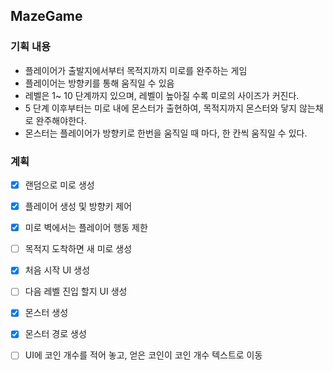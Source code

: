 ## MazeGame

### 기획 내용

- 플레이어가 출발지에서부터 목적지까지 미로를 완주하는 게임
- 플레이어는 방향키를 통해 움직일 수 있음
- 레벨은 1~ 10 단계까지 있으며, 레벨이 높아질 수록 미로의 사이즈가 커진다.
- 5 단계 이후부터는 미로 내에 몬스터가 출현하여, 목적지까지 몬스터와 닿지 않는채로 완주해야한다.
- 몬스터는 플레이어가 방향키로 한번을 움직일 때 마다, 한 칸씩 움직일 수 있다.


### 계획

- [x] 랜덤으로 미로 생성
- [x] 플레이어 생성 및 방향키 제어
- [x] 미로 벽에서는 플레이어 행동 제한
- [ ] 목적지 도착하면 새 미로 생성
- [x] 처음 시작 UI 생성
- [ ] 다음 레벨 진입 할지 UI 생성
- [x] 몬스터 생성
- [x] 몬스터 경로 생성
- [ ] UI에 코인 개수를 적어 놓고, 얻은 코인이 코인 개수 텍스트로 이동


